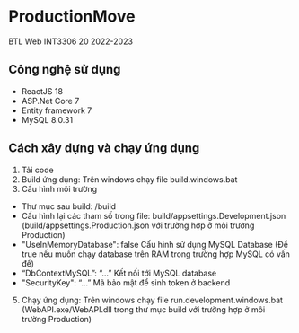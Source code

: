 # ProductionMove
BTL Web INT3306 20 2022-2023
## Công nghệ sử dụng
- ReactJS 18
- ASP.Net Core 7
- Entity framework 7
- MySQL 8.0.31
## Cách xây dựng và chạy ứng dụng
1. Tải code
2. Build ứng dụng: Trên windows chạy file build.windows.bat
3. Cấu hình môi trường
- Thư mục sau build: /build
- Cấu hình lại các tham số trong file: build/appsettings.Development.json (build/appsettings.Production.json với trường hợp ở môi trường Production)
- "UseInMemoryDatabase": false Cấu hình sử dụng MySQL Database (Để true nếu muốn chạy database trên RAM trong trường hợp MySQL có vấn đề)
- “DbContextMySQL”: “...” Kết nối tới MySQL database
- "SecurityKey": “...” Mã bảo mật để sinh token ở backend
5. Chạy ứng dụng: Trên windows chạy file run.development.windows.bat (WebAPI.exe/WebAPI.dll trong thư mục build với trường hợp ở môi trường Production)
